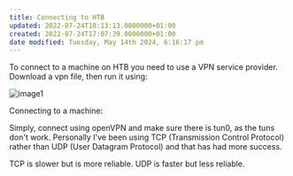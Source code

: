 ```yaml
---
title: Connecting to HTB
updated: 2022-07-24T18:13:13.0000000+01:00
created: 2022-07-24T17:07:39.0000000+01:00
date modified: Tuesday, May 14th 2024, 6:16:17 pm
---
```


To connect to a machine on HTB you need to use a VPN service provider.
Download a vpn file, then run it using:

![image1](../../../_resources/image1-51.png)

Connecting to a machine:

Simply, connect using openVPN and make sure there is tun0, as the tuns don't work. Personally I've been using TCP (Transmission Control Protocol) rather than UDP (User Datagram Protocol) and that has had more success.

TCP is slower but is more reliable. UDP is faster but less reliable.
